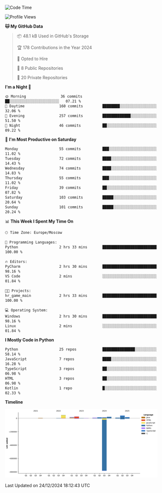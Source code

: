 <!--START_SECTION:waka-->
![Code Time](http://img.shields.io/badge/Code%20Time-569%20hrs%2058%20mins-blue)

![Profile Views](http://img.shields.io/badge/Profile%20Views-5-blue)

**🐱 My GitHub Data** 

> 📦 48.1 kB Used in GitHub's Storage 
 > 
> 🏆 178 Contributions in the Year 2024
 > 
> 💼 Opted to Hire
 > 
> 📜 8 Public Repositories 
 > 
> 🔑 20 Private Repositories 
 > 
**I'm a Night 🦉** 

```text
🌞 Morning                36 commits          ██░░░░░░░░░░░░░░░░░░░░░░░   07.21 % 
🌆 Daytime                160 commits         ████████░░░░░░░░░░░░░░░░░   32.06 % 
🌃 Evening                257 commits         █████████████░░░░░░░░░░░░   51.50 % 
🌙 Night                  46 commits          ██░░░░░░░░░░░░░░░░░░░░░░░   09.22 % 
```
📅 **I'm Most Productive on Saturday** 

```text
Monday                   55 commits          ███░░░░░░░░░░░░░░░░░░░░░░   11.02 % 
Tuesday                  72 commits          ████░░░░░░░░░░░░░░░░░░░░░   14.43 % 
Wednesday                74 commits          ████░░░░░░░░░░░░░░░░░░░░░   14.83 % 
Thursday                 55 commits          ███░░░░░░░░░░░░░░░░░░░░░░   11.02 % 
Friday                   39 commits          ██░░░░░░░░░░░░░░░░░░░░░░░   07.82 % 
Saturday                 103 commits         █████░░░░░░░░░░░░░░░░░░░░   20.64 % 
Sunday                   101 commits         █████░░░░░░░░░░░░░░░░░░░░   20.24 % 
```


📊 **This Week I Spent My Time On** 

```text
🕑︎ Time Zone: Europe/Moscow

💬 Programming Languages: 
Python                   2 hrs 33 mins       █████████████████████████   100.00 % 

🔥 Editors: 
PyCharm                  2 hrs 30 mins       █████████████████████████   98.16 % 
VS Code                  2 mins              ░░░░░░░░░░░░░░░░░░░░░░░░░   01.84 % 

🐱‍💻 Projects: 
hr_game_main             2 hrs 33 mins       █████████████████████████   100.00 % 

💻 Operating System: 
Windows                  2 hrs 30 mins       █████████████████████████   98.16 % 
Linux                    2 mins              ░░░░░░░░░░░░░░░░░░░░░░░░░   01.84 % 
```

**I Mostly Code in Python** 

```text
Python                   25 repos            ███████████████░░░░░░░░░░   58.14 % 
JavaScript               7 repos             ████░░░░░░░░░░░░░░░░░░░░░   16.28 % 
TypeScript               3 repos             ██░░░░░░░░░░░░░░░░░░░░░░░   06.98 % 
HTML                     3 repos             ██░░░░░░░░░░░░░░░░░░░░░░░   06.98 % 
Kotlin                   1 repo              █░░░░░░░░░░░░░░░░░░░░░░░░   02.33 % 
```



**Timeline**

![Lines of Code chart](https://raw.githubusercontent.com/adlemx/adlemx/main/assets/bar_graph.png)


 Last Updated on 24/12/2024 18:12:43 UTC
<!--END_SECTION:waka-->
